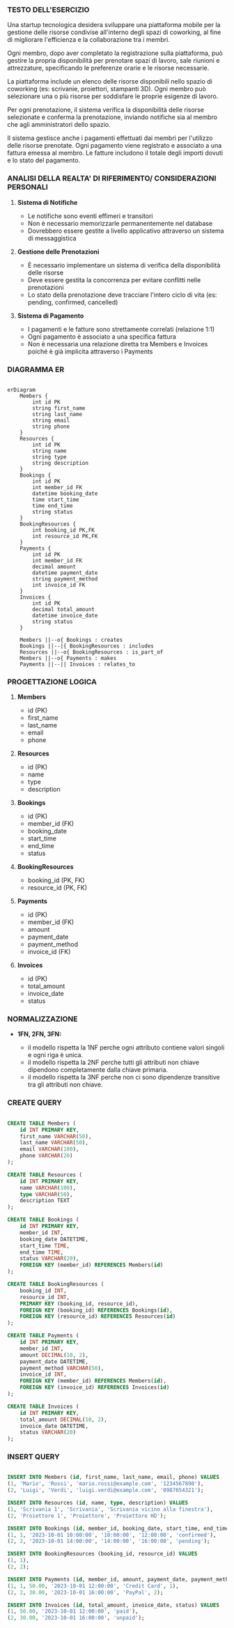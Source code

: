### TESTO DELL'ESERCIZIO

Una startup tecnologica desidera sviluppare una piattaforma mobile per la gestione delle risorse condivise all'interno degli spazi di coworking, al fine di migliorare l'efficienza e la collaborazione tra i membri.

Ogni membro, dopo aver completato la registrazione sulla piattaforma, può gestire la propria disponibilità per prenotare spazi di lavoro, sale riunioni e attrezzature, specificando le preferenze orarie e le risorse necessarie.

La piattaforma include un elenco delle risorse disponibili nello spazio di coworking (es: scrivanie, proiettori, stampanti 3D). Ogni membro può selezionare una o più risorse per soddisfare le proprie esigenze di lavoro.

Per ogni prenotazione, il sistema verifica la disponibilità delle risorse selezionate e conferma la prenotazione, inviando notifiche sia al membro che agli amministratori dello spazio.

Il sistema gestisce anche i pagamenti effettuati dai membri per l'utilizzo delle risorse prenotate. Ogni pagamento viene registrato e associato a una fattura emessa al membro. Le fatture includono il totale degli importi dovuti e lo stato del pagamento.

### ANALISI DELLA REALTA' DI RIFERIMENTO/ CONSIDERAZIONI PERSONALI

1. **Sistema di Notifiche**

   - Le notifiche sono eventi effimeri e transitori
   - Non è necessario memorizzarle permanentemente nel database
   - Dovrebbero essere gestite a livello applicativo attraverso un sistema di messaggistica

2. **Gestione delle Prenotazioni**

   - È necessario implementare un sistema di verifica della disponibilità delle risorse
   - Deve essere gestita la concorrenza per evitare conflitti nelle prenotazioni
   - Lo stato della prenotazione deve tracciare l'intero ciclo di vita (es: pending, confirmed, cancelled)

3. **Sistema di Pagamento**
   - I pagamenti e le fatture sono strettamente correlati (relazione 1:1)
   - Ogni pagamento è associato a una specifica fattura
   - Non è necessaria una relazione diretta tra Members e Invoices poiché è già implicita attraverso i Payments

### DIAGRAMMA ER

```mermaid

erDiagram
    Members {
        int id PK
        string first_name
        string last_name
        string email
        string phone
    }
    Resources {
        int id PK
        string name
        string type
        string description
    }
    Bookings {
        int id PK
        int member_id FK
        datetime booking_date
        time start_time
        time end_time
        string status
    }
    BookingResources {
        int booking_id PK,FK
        int resource_id PK,FK
    }
    Payments {
        int id PK
        int member_id FK
        decimal amount
        datetime payment_date
        string payment_method
        int invoice_id FK
    }
    Invoices {
        int id PK
        decimal total_amount
        datetime invoice_date
        string status
    }

    Members ||--o{ Bookings : creates
    Bookings ||--|{ BookingResources : includes
    Resources ||--o{ BookingResources : is_part_of
    Members ||--o{ Payments : makes
    Payments ||--|| Invoices : relates_to

```

### PROGETTAZIONE LOGICA

1. **Members**

   - id (PK)
   - first_name
   - last_name
   - email
   - phone

2. **Resources**

   - id (PK)
   - name
   - type
   - description

3. **Bookings**

   - id (PK)
   - member_id (FK)
   - booking_date
   - start_time
   - end_time
   - status

4. **BookingResources**

   - booking_id (PK, FK)
   - resource_id (PK, FK)

5. **Payments**

   - id (PK)
   - member_id (FK)
   - amount
   - payment_date
   - payment_method
   - invoice_id (FK)

6. **Invoices**
   - id (PK)
   - total_amount
   - invoice_date
   - status

### NORMALIZZAZIONE

- **1FN, 2FN, 3FN:**

    - il modello rispetta la 1NF perche ogni attributo contiene valori singoli e ogni riga è 
      unica.
    - il modello rispetta la 2NF perche tutti gli attributi non chiave dipendono
      completamente dalla chiave primaria.
    - il modello rispetta la 3NF perche non ci sono dipendenze transitive tra gli attributi 
      non chiave.


### CREATE QUERY

```sql

CREATE TABLE Members (
    id INT PRIMARY KEY,
    first_name VARCHAR(50),
    last_name VARCHAR(50),
    email VARCHAR(100),
    phone VARCHAR(20)
);

CREATE TABLE Resources (
    id INT PRIMARY KEY,
    name VARCHAR(100),
    type VARCHAR(50),
    description TEXT
);

CREATE TABLE Bookings (
    id INT PRIMARY KEY,
    member_id INT,
    booking_date DATETIME,
    start_time TIME,
    end_time TIME,
    status VARCHAR(20),
    FOREIGN KEY (member_id) REFERENCES Members(id)
);

CREATE TABLE BookingResources (
    booking_id INT,
    resource_id INT,
    PRIMARY KEY (booking_id, resource_id),
    FOREIGN KEY (booking_id) REFERENCES Bookings(id),
    FOREIGN KEY (resource_id) REFERENCES Resources(id)
);

CREATE TABLE Payments (
    id INT PRIMARY KEY,
    member_id INT,
    amount DECIMAL(10, 2),
    payment_date DATETIME,
    payment_method VARCHAR(50),
    invoice_id INT,
    FOREIGN KEY (member_id) REFERENCES Members(id),
    FOREIGN KEY (invoice_id) REFERENCES Invoices(id)
);

CREATE TABLE Invoices (
    id INT PRIMARY KEY,
    total_amount DECIMAL(10, 2),
    invoice_date DATETIME,
    status VARCHAR(20)
);

```

### INSERT QUERY

```sql

INSERT INTO Members (id, first_name, last_name, email, phone) VALUES
(1, 'Mario', 'Rossi', 'mario.rossi@example.com', '1234567890'),
(2, 'Luigi', 'Verdi', 'luigi.verdi@example.com', '0987654321');

INSERT INTO Resources (id, name, type, description) VALUES
(1, 'Scrivania 1', 'Scrivania', 'Scrivania vicino alla finestra'),
(2, 'Proiettore 1', 'Proiettore', 'Proiettore HD');

INSERT INTO Bookings (id, member_id, booking_date, start_time, end_time, status) VALUES
(1, 1, '2023-10-01 10:00:00', '10:00:00', '12:00:00', 'confirmed'),
(2, 2, '2023-10-01 14:00:00', '14:00:00', '16:00:00', 'pending');

INSERT INTO BookingResources (booking_id, resource_id) VALUES
(1, 1),
(2, 2);

INSERT INTO Payments (id, member_id, amount, payment_date, payment_method, invoice_id) VALUES
(1, 1, 50.00, '2023-10-01 12:00:00', 'Credit Card', 1),
(2, 2, 30.00, '2023-10-01 16:00:00', 'PayPal', 2);

INSERT INTO Invoices (id, total_amount, invoice_date, status) VALUES
(1, 50.00, '2023-10-01 12:00:00', 'paid'),
(2, 30.00, '2023-10-01 16:00:00', 'unpaid');

```

